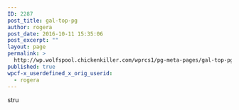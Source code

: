 ```yaml
---
ID: 2287
post_title: gal-top-pg
author: rogera
post_date: 2016-10-11 15:35:06
post_excerpt: ""
layout: page
permalink: >
  http://wp.wolfspool.chickenkiller.com/wprcs1/pg-meta-pages/gal-top-pg/
published: true
wpcf-x_userdefined_x_orig_userid:
  - rogera
---
```

stru